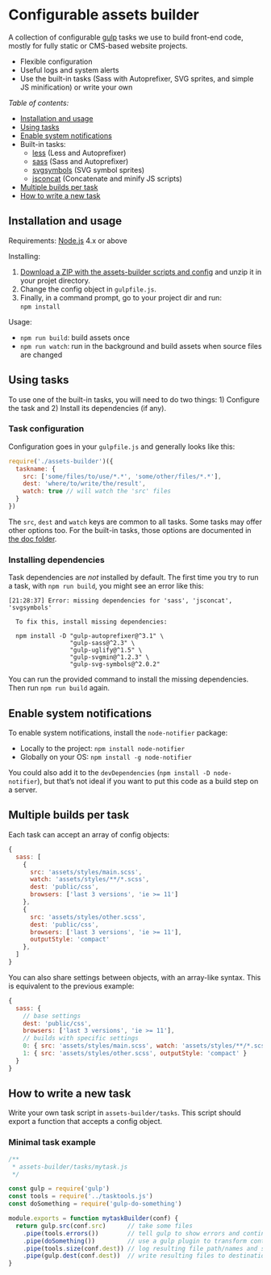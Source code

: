 Configurable assets builder
===========================

A collection of configurable [gulp](http://gulpjs.com/) tasks we use to build front-end code, mostly for fully static or CMS-based website projects.

-   Flexible configuration
-   Useful logs and system alerts
-   Use the built-in tasks (Sass with Autoprefixer, SVG sprites, and simple JS minification) or write your own

*Table of contents:*

-   [Installation and usage](#installation-and-usage)
-   [Using tasks](#using-tasks)
-   [Enable system notifications](#enable-system-notifications)
-   Built-in tasks:
    - [less](doc/task-less.md) (Less and Autoprefixer)
    - [sass](doc/task-sass.md) (Sass and Autoprefixer)
    - [svgsymbols](doc/task-svgsymbols.md) (SVG symbol sprites)
    - [jsconcat](doc/task-jsconcat.md) (Concatenate and minify JS scripts)
-   [Multiple builds per task](#multiple-builds-per-task)
-   [How to write a new task](#how-to-write-a-new-task)


Installation and usage
----------------------

Requirements: [Node.js](https://nodejs.org) 4.x or above

Installing:

1.  [Download a ZIP with the assets-builder scripts and config](https://github.com/gradientz/assets-builder/archive/master.zip) and unzip it in your projet directory.
3.  Change the config object in `gulpfile.js`.
4.  Finally, in a command prompt, go to your project dir and run:  
`npm install`

Usage:

-   `npm run build`: build assets once
-   `npm run watch`: run in the background and build assets when source files are changed


Using tasks
-----------

To use one of the built-in tasks, you will need to do two things: 1) Configure the task and 2) Install its dependencies (if any).

### Task configuration

Configuration goes in your `gulpfile.js` and generally looks like this:

```js
require('./assets-builder')({
  taskname: {
    src: ['some/files/to/use/*.*', 'some/other/files/*.*'],
    dest: 'where/to/write/the/result',
    watch: true // will watch the 'src' files
  }
})
```

The `src`, `dest` and `watch` keys are common to all tasks. Some tasks may offer other options too. For the built-in tasks, those options are documented in [the doc folder](doc).

### Installing dependencies

Task dependencies are *not* installed by default. The first time you try to run a task, with `npm run build`, you might see an error like this:

```
[21:28:37] Error: missing dependencies for 'sass', 'jsconcat', 'svgsymbols' 
  
  To fix this, install missing dependencies:
  
  npm install -D "gulp-autoprefixer@^3.1" \
                 "gulp-sass@^2.3" \
                 "gulp-uglify@^1.5" \
                 "gulp-svgmin@^1.2.3" \
                 "gulp-svg-symbols@^2.0.2"

```

You can run the provided command to install the missing dependencies. Then run `npm run build` again.


Enable system notifications
---------------------------

To enable system notifications, install the `node-notifier` package:

- Locally to the project: `npm install node-notifier`
- Globally on your OS: `npm install -g node-notifier`

You could also add it to the `devDependencies` (`npm install -D node-notifier`), but that’s not ideal if you want to put this code as a build step on a server.


Multiple builds per task
------------------------

Each task can accept an array of config objects:

```js
{
  sass: [
    {
      src: 'assets/styles/main.scss',
      watch: 'assets/styles/**/*.scss',
      dest: 'public/css',
      browsers: ['last 3 versions', 'ie >= 11']
    },
    {
      src: 'assets/styles/other.scss',
      dest: 'public/css',
      browsers: ['last 3 versions', 'ie >= 11'],
      outputStyle: 'compact'
    },
  ]
}
```

You can also share settings between objects, with an array-like syntax. This is equivalent to the previous example:

```js
{
  sass: {
    // base settings
    dest: 'public/css',
    browsers: ['last 3 versions', 'ie >= 11'],
    // builds with specific settings
    0: { src: 'assets/styles/main.scss', watch: 'assets/styles/**/*.scss' },
    1: { src: 'assets/styles/other.scss', outputStyle: 'compact' }
  }
}
```


How to write a new task
-----------------------

Write your own task script in `assets-builder/tasks`. This script should export a function that accepts a config object.

### Minimal task example

```js
/**
 * assets-builder/tasks/mytask.js 
 */

const gulp = require('gulp')
const tools = require('../tasktools.js')
const doSomething = require('gulp-do-something')

module.exports = function mytaskBuilder(conf) {
  return gulp.src(conf.src)      // take some files
    .pipe(tools.errors())        // tell gulp to show errors and continue
    .pipe(doSomething())         // use a gulp plugin to transform content
    .pipe(tools.size(conf.dest)) // log resulting file path/names and size
    .pipe(gulp.dest(conf.dest))  // write resulting files to destination
}
```
